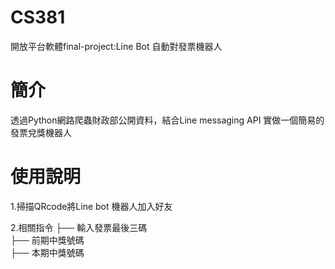 # CS381

開放平台軟體final-project:Line Bot 自動對發票機器人

# 簡介
透過Python網路爬蟲財政部公開資料，結合Line messaging API 實做一個簡易的發票兌獎機器人

# 使用說明
1.掃描QRcode將Line bot 機器人加入好友

2.相關指令
├── 輸入發票最後三碼           
├── 前期中獎號碼              
├── 本期中獎號碼
